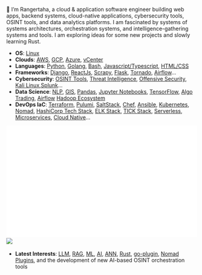 
👋 I’m Rangertaha, a cloud & application software engineer building web apps, backend systems, cloud-native applications, cybersecurity tools, OSINT tools, and data analytics platforms.  I am fascinated by systems of systems architectures, orchestration systems, and intelligence-gathering systems and tools. I am exploring ideas for some new projects and slowly learning Rust.

* **OS**: [Linux]()
* **Clouds**: [AWS](https://aws.amazon.com/), [GCP](https://cloud.google.com/), [Azure](https://azure.microsoft.com), [vCenter](https://www.vmware.com/products/cloud-infrastructure/vcenter)
* **Languages**: [Python](https://www.python.org/), [Golang](), [Bash](), [Javascript/Typescript](), [HTML/CSS]()
* **Frameworks**: [Django](), [ReactJs](), [Scrapy](), [Flask](), [Tornado](), [Airflow]()...
* **Cybersecurity**: [OSINT Tools](), [Threat Intelligence](), [Offensive Security](https://www.offsec.com/), [Kali Linux](),[Splunk]()...
* **Data Science**: [NLP](https://www.nltk.org/), [GIS](), [Pandas](https://pandas.pydata.org/), [Jupyter Notebooks](https://[jupyter](https://jupyter.org/).org/), [TensorFlow](https://www.tensorflow.org/),  [Algo Trading](), [Airflow]() [Hadoop Ecosystem]()
* **DevOps IaC**: [Terraform](), [Pulumi](), [SaltStack](), [Chef](), [Ansible](), [Kubernetes](), [Nomad](), [HashiCorp Tech Stack](), [ELK Stack](), [TICK Stack](), [Serverless](), [Microservices](), [Cloud Native]()...

<a href="https://github.com/rangertaha/rangertaha">
<img src="https://github.com/rangertaha/rangertaha/blob/main/stats/overview.svg#gh-dark-mode-only" />
<img src="https://github.com/rangertaha/rangertaha/blob/main/stats/rangertaha/stats/languages.svg#gh-dark-mode-only" />
</a>


* **Latest Interests**: [LLM](https://en.wikipedia.org/wiki/Large_language_model), [RAG](https://en.wikipedia.org/wiki/Retrieval-augmented_generation), [ML](https://en.wikipedia.org/wiki/Machine_learning), [AI](https://en.wikipedia.org/wiki/Artificial_intelligence), [ANN](https://en.wikipedia.org/wiki/Neural_network_(machine_learning)), [Rust](https://www.rust-lang.org/), [go-plugin](https://github.com/hashicorp/go-plugin), [Nomad Plugins](https://developer.hashicorp.com/nomad/docs/concepts/plugins), and the development of new AI-based OSINT orchestration tools

